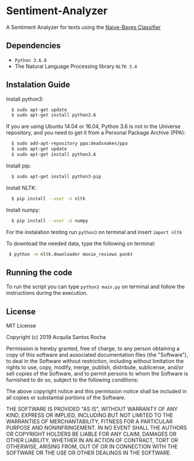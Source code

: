 # Sentiment-Analyzer
A Sentiment Analyzer for texts using the [Naive-Bayes Classifier](https://en.wikipedia.org/wiki/Naive_Bayes_classifier)
## Dependencies
- ```Python 3.6.8```
- The Natural Language Processing library ```NLTK 3.4``` 
## Instalation Guide
Install python3:
```bash 
  $ sudo apt-get update
  $ sudo apt-get install python3.6
```
If you are using Ubuntu 14.04 or 16.04, Python 3.6 is not in the Universe repository, and you need to get it from a Personal Package Archive (PPA):
```bash
  $ sudo add-apt-repository ppa:deadsnakes/ppa
  $ sudo apt-get update
  $ sudo apt-get install python3.6
```
Install pip:
```bash
  $ sudo apt-get install python3-pip
```
Install NLTK: 
```bash 
  $ pip install --user -U nltk 
```
Install numpy:
```bash 
  $ pip install --user -U numpy 
```
For the instalation testing run ```python3``` on terminal and insert ```import nltk```

To download the needed data, type the following on terminal:
```bash 
 $ python -m nltk.downloader movie_reviews punkt
```
## Running the code
To run the script you can type ```python3 main.py``` on terminal and follow the instructions during the execution.

## License
MIT License

Copyright (c) 2019 Acquila Santos Rocha

Permission is hereby granted, free of charge, to any person obtaining a copy
of this software and associated documentation files (the "Software"), to deal
in the Software without restriction, including without limitation the rights
to use, copy, modify, merge, publish, distribute, sublicense, and/or sell
copies of the Software, and to permit persons to whom the Software is
furnished to do so, subject to the following conditions:

The above copyright notice and this permission notice shall be included in all
copies or substantial portions of the Software.

THE SOFTWARE IS PROVIDED "AS IS", WITHOUT WARRANTY OF ANY KIND, EXPRESS OR
IMPLIED, INCLUDING BUT NOT LIMITED TO THE WARRANTIES OF MERCHANTABILITY,
FITNESS FOR A PARTICULAR PURPOSE AND NONINFRINGEMENT. IN NO EVENT SHALL THE
AUTHORS OR COPYRIGHT HOLDERS BE LIABLE FOR ANY CLAIM, DAMAGES OR OTHER
LIABILITY, WHETHER IN AN ACTION OF CONTRACT, TORT OR OTHERWISE, ARISING FROM,
OUT OF OR IN CONNECTION WITH THE SOFTWARE OR THE USE OR OTHER DEALINGS IN THE
SOFTWARE.
